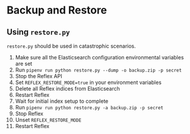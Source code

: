 # Backup and Restore

## Using `restore.py`

`restore.py` should be used in catastrophic scenarios.

1. Make sure all the Elasticsearch configuration environmental variables are set
2. Run `pipenv run python restore.py --dump -o backup.zip -p secret`
3. Stop the Reflex API
4. Set `REFLEX_RESTORE_MODE=true` in your environment variables
5. Delete all Reflex indices from Elasticsearch
6. Restart Reflex
7. Wait for initial index setup to complete
8. Run `pipenv run python restore.py -a backup.zip -p secret`
9. Stop Reflex
10. Unset `REFLEX_RESTORE_MODE`
11. Restart Reflex
